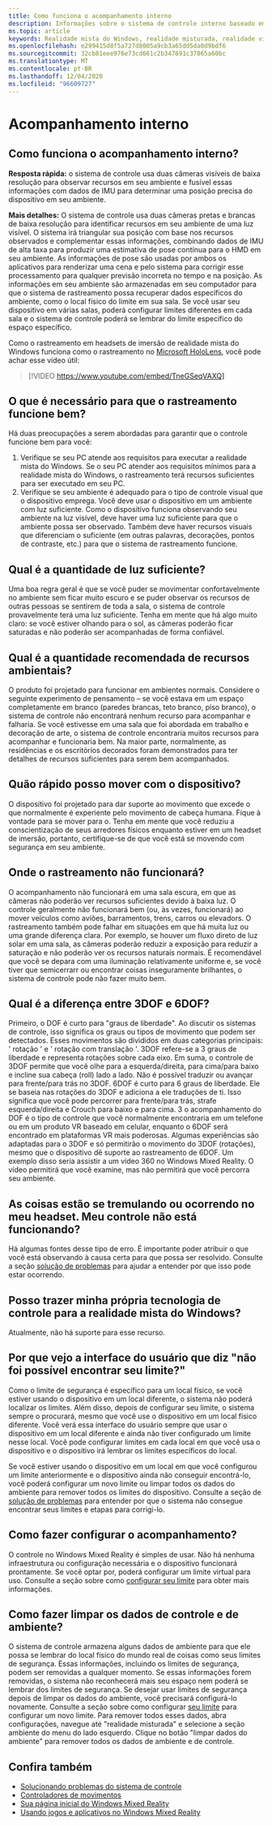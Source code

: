 ```yaml
---
title: Como funciona o acompanhamento interno
description: Informações sobre o sistema de controle interno baseado em câmera usado em headsets de realidade mista do Windows.
ms.topic: article
keywords: Realidade mista do Windows, realidade misturada, realidade virtual, VR, Sr, Inside-Out, dentro do rastreamento, câmera
ms.openlocfilehash: e299415d8f5a727d8005a9cb3a65dd5da0d9bdf6
ms.sourcegitcommit: 32cb81eee976e73cd661c2b347691c37865a60bc
ms.translationtype: MT
ms.contentlocale: pt-BR
ms.lasthandoff: 12/04/2020
ms.locfileid: "96609727"
---
```

# <a name="inside-out-tracking"></a>Acompanhamento interno

## <a name="how-does-inside-out-tracking-work"></a>Como funciona o acompanhamento interno?

**Resposta rápida:** o sistema de controle usa duas câmeras visíveis de baixa resolução para observar recursos em seu ambiente e fusível essas informações com dados de IMU para determinar uma posição precisa do dispositivo em seu ambiente.

**Mais detalhes:** O sistema de controle usa duas câmeras pretas e brancas de baixa resolução para identificar recursos em seu ambiente de uma luz visível. O sistema irá triangular sua posição com base nos recursos observados e complementar essas informações, combinando dados de IMU de alta taxa para produzir uma estimativa de pose contínua para o HMD em seu ambiente. As informações de pose são usadas por ambos os aplicativos para renderizar uma cena e pelo sistema para corrigir esse processamento para qualquer previsão incorreta no tempo e na posição. As informações em seu ambiente são armazenadas em seu computador para que o sistema de rastreamento possa recuperar dados específicos do ambiente, como o local físico do limite em sua sala. Se você usar seu dispositivo em várias salas, poderá configurar limites diferentes em cada sala e o sistema de controle poderá se lembrar do limite específico do espaço específico.

Como o rastreamento em headsets de imersão de realidade mista do Windows funciona como o rastreamento no [Microsoft HoloLens](https://www.microsoft.com/en-us/hololens), você pode achar esse vídeo útil:

>[!VIDEO https://www.youtube.com/embed/TneGSeqVAXQ]

## <a name="what-do-i-need-to-make-tracking-work-well"></a>O que é necessário para que o rastreamento funcione bem?

Há duas preocupações a serem abordadas para garantir que o controle funcione bem para você:
1. Verifique se seu PC atende aos requisitos para executar a realidade mista do Windows. Se o seu PC atender aos requisitos mínimos para a realidade mista do Windows, o rastreamento terá recursos suficientes para ser executado em seu PC.
2. Verifique se seu ambiente é adequado para o tipo de controle visual que o dispositivo emprega. Você deve usar o dispositivo em um ambiente com luz suficiente. Como o dispositivo funciona observando seu ambiente na luz visível, deve haver uma luz suficiente para que o ambiente possa ser observado. Também deve haver recursos visuais que diferenciam o suficiente (em outras palavras, decorações, pontos de contraste, etc.) para que o sistema de rastreamento funcione.

## <a name="how-much-light-is-enough-light"></a>Qual é a quantidade de luz suficiente?

Uma boa regra geral é que se você puder se movimentar confortavelmente no ambiente sem ficar muito escuro e se puder observar os recursos de outras pessoas se sentirem de toda a sala, o sistema de controle provavelmente terá uma luz suficiente. Tenha em mente que há algo muito claro: se você estiver olhando para o sol, as câmeras poderão ficar saturadas e não poderão ser acompanhadas de forma confiável. 

## <a name="what-is-the-recommended-amount-of-environmental-features"></a>Qual é a quantidade recomendada de recursos ambientais?

O produto foi projetado para funcionar em ambientes normais. Considere o seguinte experimento de pensamento – se você estava em um espaço completamente em branco (paredes brancas, teto branco, piso branco), o sistema de controle não encontrará nenhum recurso para acompanhar e falharia. Se você estivesse em uma sala que foi abordada em trabalho e decoração de arte, o sistema de controle encontraria muitos recursos para acompanhar e funcionaria bem. Na maior parte, normalmente, as residências e os escritórios decorados foram demonstrados para ter detalhes de recursos suficientes para serem bem acompanhados.

## <a name="how-fast-can-i-move-with-the-device"></a>Quão rápido posso mover com o dispositivo?

O dispositivo foi projetado para dar suporte ao movimento que excede o que normalmente é experiente pelo movimento de cabeça humana. Fique à vontade para se mover para o. Tenha em mente que você reduziu a conscientização de seus arredores físicos enquanto estiver em um headset de imersão, portanto, certifique-se de que você está se movendo com segurança em seu ambiente.

## <a name="where-will-tracking-not-work"></a>Onde o rastreamento não funcionará?

O acompanhamento não funcionará em uma sala escura, em que as câmeras não poderão ver recursos suficientes devido à baixa luz. O controle geralmente não funcionará bem (ou, às vezes, funcionará) ao mover veículos como aviões, barramentos, trens, carros ou elevadors. O rastreamento também pode falhar em situações em que há muita luz ou uma grande diferença clara. Por exemplo, se houver um fluxo direto de luz solar em uma sala, as câmeras poderão reduzir a exposição para reduzir a saturação e não poderão ver os recursos naturais normais. É recomendável que você se depara com uma iluminação relativamente uniforme e, se você tiver que semicerrarr ou encontrar coisas inseguramente brilhantes, o sistema de controle pode não fazer muito bem. 

## <a name="what-is-the-difference-between-3dof-and-6dof"></a>Qual é a diferença entre 3DOF e 6DOF?

Primeiro, o DOF é curto para "graus de liberdade". Ao discutir os sistemas de controle, isso significa os graus ou tipos de movimento que podem ser detectados. Esses movimentos são divididos em duas categorias principais: ' rotação ' e ' rotação com translação '. 3DOF refere-se a 3 graus de liberdade e representa rotações sobre cada eixo. Em suma, o controle de 3DOF permite que você olhe para a esquerda/direita, para cima/para baixo e incline sua cabeça (roll) lado a lado. Não é possível traduzir ou avançar para frente/para trás no 3DOF. 6DOF é curto para 6 graus de liberdade. Ele se baseia nas rotações do 3DOF e adiciona a ele traduções de ti. Isso significa que você pode percorrer para frente/para trás, strafe esquerda/direita e Crouch para baixo e para cima. 3 o acompanhamento do DOF é o tipo de controle que você normalmente encontraria em um telefone ou em um produto VR baseado em celular, enquanto o 6DOF será encontrado em plataformas VR mais poderosas. Algumas experiências são adaptadas para o 3DOF e só permitirão o movimento do 3DOF (rotações), mesmo que o dispositivo dê suporte ao rastreamento de 6DOF. Um exemplo disso seria assistir a um vídeo 360 no Windows Mixed Reality. O vídeo permitirá que você examine, mas não permitirá que você percorra seu ambiente.

## <a name="things-are-jittering-or-stuttering-in-my-headset-is-my-tracking-not-working"></a>As coisas estão se tremulando ou ocorrendo no meu headset. Meu controle não está funcionando?

Há algumas fontes desse tipo de erro. É importante poder atribuir o que você está observando à causa certa para que possa ser resolvido. Consulte a seção [solução de problemas](tracking.md) para ajudar a entender por que isso pode estar ocorrendo.

## <a name="can-i-bring-my-own-tracking-technology-to-windows-mixed-reality"></a>Posso trazer minha própria tecnologia de controle para a realidade mista do Windows?

Atualmente, não há suporte para esse recurso.

## <a name="why-do-i-see-ui-that-says-cant-find-your-boundary"></a>Por que vejo a interface do usuário que diz "não foi possível encontrar seu limite?"

Como o limite de segurança é específico para um local físico, se você estiver usando o dispositivo em um local diferente, o sistema não poderá localizar os limites. Além disso, depois de configurar seu limite, o sistema sempre o procurará, mesmo que você use o dispositivo em um local físico diferente. Você verá essa interface do usuário sempre que usar o dispositivo em um local diferente e ainda não tiver configurado um limite nesse local. Você pode configurar limites em cada local em que você usa o dispositivo e o dispositivo irá lembrar os limites específicos do local.

Se você estiver usando o dispositivo em um local em que você configurou um limite anteriormente e o dispositivo ainda não conseguir encontrá-lo, você poderá configurar um novo limite ou limpar todos os dados do ambiente para remover todos os limites do dispositivo. Consulte a seção de [solução de problemas](tracking.md) para entender por que o sistema não consegue encontrar seus limites e etapas para corrigi-lo.

## <a name="how-do-i-set-up-tracking"></a>Como fazer configurar o acompanhamento?

O controle no Windows Mixed Reality é simples de usar. Não há nenhuma infraestrutura ou configuração necessária e o dispositivo funcionará prontamente. Se você optar por, poderá configurar um limite virtual para uso. Consulte a seção sobre como [configurar seu limite](set-up-windows-mixed-reality.md#set-up-your-room-boundary) para obter mais informações.

## <a name="how-do-i-clear-tracking-and-environment-data"></a>Como fazer limpar os dados de controle e de ambiente?

O sistema de controle armazena alguns dados de ambiente para que ele possa se lembrar do local físico do mundo real de coisas como seus limites de segurança. Essas informações, incluindo os limites de segurança, podem ser removidas a qualquer momento. Se essas informações forem removidas, o sistema não reconhecerá mais seu espaço nem poderá se lembrar dos limites de segurança. Se desejar usar limites de segurança depois de limpar os dados do ambiente, você precisará configurá-lo novamente. Consulte a seção sobre como configurar [seu limite](set-up-windows-mixed-reality.md#set-up-your-room-boundary) para configurar um novo limite. Para remover todos esses dados, abra configurações, navegue até "realidade misturada" e selecione a seção ambiente do menu do lado esquerdo. Clique no botão "limpar dados do ambiente" para remover todos os dados de ambiente e de controle.

## <a name="see-also"></a>Confira também
* [Solucionando problemas do sistema de controle](tracking.md)
* [Controladores de movimentos](controllers-in-wmr.md)
* [Sua página inicial do Windows Mixed Reality](your-mixed-reality-home.md)
* [Usando jogos e aplicativos no Windows Mixed Reality](using-games-and-apps-in-windows-mixed-reality.md)
